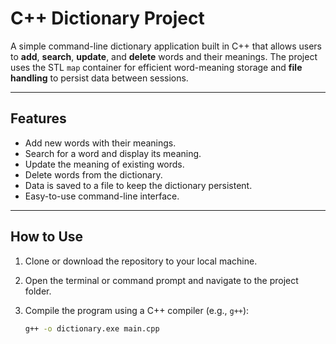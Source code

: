 # C++ Dictionary Project

A simple command-line dictionary application built in C++ that allows users to **add**, **search**, **update**, and **delete** words and their meanings. The project uses the STL `map` container for efficient word-meaning storage and **file handling** to persist data between sessions.

---

## Features

- Add new words with their meanings.
- Search for a word and display its meaning.
- Update the meaning of existing words.
- Delete words from the dictionary.
- Data is saved to a file to keep the dictionary persistent.
- Easy-to-use command-line interface.

---

## How to Use

1. Clone or download the repository to your local machine.

2. Open the terminal or command prompt and navigate to the project folder.

3. Compile the program using a C++ compiler (e.g., `g++`):
   ```bash
   g++ -o dictionary.exe main.cpp
